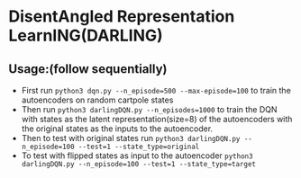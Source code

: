 # DisentAngled Representation LearnING(DARLING)
## Usage:(follow sequentially)
* First run ```python3 dqn.py --n_episode=500 --max-episode=100``` to train the autoencoders on random cartpole states
* Then run ```python3 darlingDQN.py --n_episodes=1000``` to train the DQN with states as the latent representation(size=8) of the autoencoders with the original states as the inputs to the autoencoder.
* Then to test with original states run ```python3 darlingDQN.py --n_episode=100 --test=1 --state_type=original```
* To test with flipped states as input to the autoencoder ```python3 darlingDQN.py --n_episode=100 --test=1 --state_type=target```
